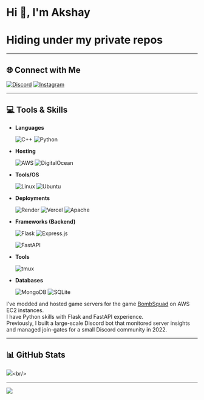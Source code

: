 # Hi 👋, I'm Akshay
# Hiding under my private repos

---



## 🌐 Connect with Me
[![Discord](https://img.shields.io/badge/Discord-%237289DA.svg?logo=discord&logoColor=white)](https://discord.com/users/489750111094702110) 
[![Instagram](https://img.shields.io/badge/Instagram-%23E4405F.svg?logo=Instagram&logoColor=white)](https://instagram.com/akshay.xy7) 

---

## 💻 Tools & Skills
- **Languages**
  
    ![C++](https://img.shields.io/badge/c++-%2300599C.svg?style=for-the-badge&logo=c%2B%2B&logoColor=white) 
    ![Python](https://img.shields.io/badge/python-3670A0?style=for-the-badge&logo=python&logoColor=ffdd54)
- **Hosting**
  
  ![AWS](https://img.shields.io/badge/AWS-%23FF9900.svg?style=for-the-badge&logo=amazon-aws&logoColor=white) 
  ![DigitalOcean](https://img.shields.io/badge/DigitalOcean-%230167ff.svg?style=for-the-badge&logo=digitalOcean&logoColor=white)
  
- **Tools/OS**

  ![Linux](https://img.shields.io/badge/Linux-FCC624?style=for-the-badge&logo=linux&logoColor=black)
  ![Ubuntu](https://img.shields.io/badge/Ubuntu-E95420?style=for-the-badge&logo=Ubuntu&logoColor=white)
  
- **Deployments**
  
  ![Render](https://img.shields.io/badge/Render-%46E3B7.svg?style=for-the-badge&logo=render&logoColor=white) 
  ![Vercel](https://img.shields.io/badge/vercel-%23000000.svg?style=for-the-badge&logo=vercel&logoColor=white)
  ![Apache](https://img.shields.io/badge/apache-%23D42029.svg?style=for-the-badge&logo=apache&logoColor=white) 
- **Frameworks (Backend)**
  
  ![Flask](https://img.shields.io/badge/flask-%23000.svg?style=for-the-badge&logo=flask&logoColor=white)
  ![Express.js](https://img.shields.io/badge/express.js-%23404d59.svg?style=for-the-badge&logo=express&logoColor=%2361DAFB)

  ![FastAPI](https://img.shields.io/badge/FastAPI-005571?style=for-the-badge&logo=fastapi) 
- **Tools**
  
  ![tmux](https://img.shields.io/badge/tmux-1BB91F?style=for-the-badge&logo=tmux&logoColor=white)

- **Databases**
  
  ![MongoDB](https://img.shields.io/badge/MongoDB-%234ea94b.svg?style=for-the-badge&logo=mongodb&logoColor=white) 
  ![SQLite](https://img.shields.io/badge/sqlite-%2307405e.svg?style=for-the-badge&logo=sqlite&logoColor=white)

<p>
I’ve modded and hosted game servers for the game <a href="https://play.google.com/store/apps/details?id=net.froemling.bombsquad&hl=en_IN&pli=1" target="_blank">BombSquad</a> on AWS EC2 instances.<br/>
I have Python skills with Flask and FastAPI experience.<br/>
Previously, I built a large-scale Discord bot that monitored server insights and managed join-gates for a small Discord community in 2022.
</p>

---

## 📊 GitHub Stats
![]([https://nirzak-streak-stats.vercel.app/?user=Expacio&theme=dark&hide_border=false](https://img.shields.io/badge/Discord-5865F2.svg?style=for-the-badge&logo=Discord&logoColor=white))<br/>

---

[![](https://visitcount.itsvg.in/api?id=Expacio&icon=0&color=0)](https://visitcount.itsvg.in)

</div>
